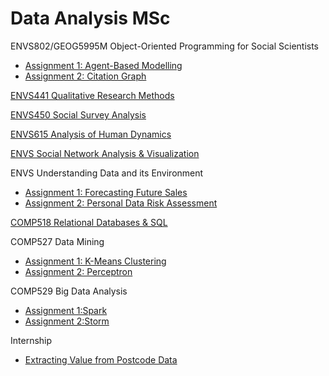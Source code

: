 # Data Analysis MSc

ENVS802/GEOG5995M Object-Oriented Programming for Social Scientists
- [Assignment 1: Agent-Based Modelling](https://github.com/peterprescott/agent-based-modelling)
- [Assignment 2: Citation Graph](https://github.com/peterprescott/citation-graph)

[ENVS441 Qualitative Research Methods](https://github.com/peterprescott/qrm)

[ENVS450 Social Survey
Analysis](https://github.com/peterprescott/social-survey-analysis)

[ENVS615 Analysis of Human Dynamics](https://github.com/peterprescott/election_results)

[ENVS Social Network Analysis
& Visualization](https://github.com/peterprescott/football-sna)

ENVS Understanding Data and its Environment
- [Assignment 1: Forecasting Future
  Sales](https://github.com/peterprescott/forecasting)
- [Assignment 2: Personal Data Risk Assessment](https://github.com/peterprescott/troubled-families)

[COMP518 Relational Databases & SQL](https://github.com/peterprescott/comp518)

COMP527 Data Mining
- [Assignment 1: K-Means Clustering](https://github.com/peterprescott/kmeans)
- [Assignment 2: Perceptron](https://github.com/peterprescott/perceptron)

COMP529 Big Data Analysis
- [Assignment 1:Spark](https://github.com/peterprescott/spark-standalone)
- [Assignment 2:Storm](https://github.com/peterprescott/storm-streaming)

Internship
- [Extracting Value from Postcode Data](https://github.com/peterprescott/churchmapp)


